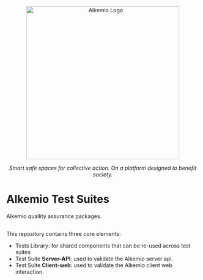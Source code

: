 <p align="center">
  <a href="https://alkemio.org/" target="blank"><img src="https://alkemio.org/uploads/logos/alkemio-logo.svg" width="400" alt="Alkemio Logo" /></a>
</p>
<p align="center"><i>Smart safe spaces for collective action. On a platform designed to benefit society.</i></p>

# Alkemio Test Suites
Alkemio quallity assurance packages.

## 
This repository contains three core elements:
* Tests Library: for shared components that can be re-used across test suites
* Test Suite **Server-API**: used to validate the Alkemio server api.
* Test Suite **Client-web**: used to validate the Alkemio client web interaction.

